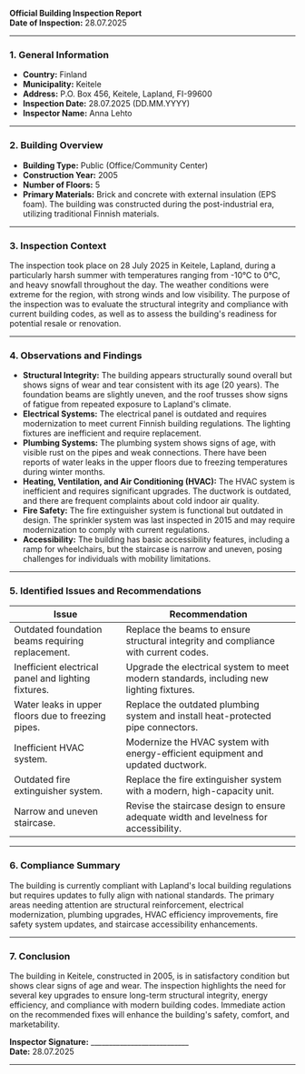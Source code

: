 

**Official Building Inspection Report**  
**Date of Inspection:** 28.07.2025  

---

### **1. General Information**  
- **Country:** Finland  
- **Municipality:** Keitele  
- **Address:** P.O. Box 456, Keitele, Lapland, FI-99600  
- **Inspection Date:** 28.07.2025 (DD.MM.YYYY)  
- **Inspector Name:** Anna Lehto  

---

### **2. Building Overview**  
- **Building Type:** Public (Office/Community Center)  
- **Construction Year:** 2005  
- **Number of Floors:** 5  
- **Primary Materials:** Brick and concrete with external insulation (EPS foam). The building was constructed during the post-industrial era, utilizing traditional Finnish materials.  

---

### **3. Inspection Context**  
The inspection took place on 28 July 2025 in Keitele, Lapland, during a particularly harsh summer with temperatures ranging from -10°C to 0°C, and heavy snowfall throughout the day. The weather conditions were extreme for the region, with strong winds and low visibility. The purpose of the inspection was to evaluate the structural integrity and compliance with current building codes, as well as to assess the building's readiness for potential resale or renovation.  

---

### **4. Observations and Findings**  
- **Structural Integrity:** The building appears structurally sound overall but shows signs of wear and tear consistent with its age (20 years). The foundation beams are slightly uneven, and the roof trusses show signs of fatigue from repeated exposure to Lapland's climate.  
- **Electrical Systems:** The electrical panel is outdated and requires modernization to meet current Finnish building regulations. The lighting fixtures are inefficient and require replacement.  
- **Plumbing Systems:** The plumbing system shows signs of age, with visible rust on the pipes and weak connections. There have been reports of water leaks in the upper floors due to freezing temperatures during winter months.  
- **Heating, Ventilation, and Air Conditioning (HVAC):** The HVAC system is inefficient and requires significant upgrades. The ductwork is outdated, and there are frequent complaints about cold indoor air quality.  
- **Fire Safety:** The fire extinguisher system is functional but outdated in design. The sprinkler system was last inspected in 2015 and may require modernization to comply with current regulations.  
- **Accessibility:** The building has basic accessibility features, including a ramp for wheelchairs, but the staircase is narrow and uneven, posing challenges for individuals with mobility limitations.  

---

### **5. Identified Issues and Recommendations**  
| **Issue**                                                                 | **Recommendation**                                                                 |
|--------------------------------------------------------------------------|-----------------------------------------------------------------------------------|
| Outdated foundation beams requiring replacement.                         | Replace the beams to ensure structural integrity and compliance with current codes.   |
| Inefficient electrical panel and lighting fixtures.                       | Upgrade the electrical system to meet modern standards, including new lighting fixtures. |
| Water leaks in upper floors due to freezing pipes.                        | Replace the outdated plumbing system and install heat-protected pipe connectors.      |
| Inefficient HVAC system.                                                   | Modernize the HVAC system with energy-efficient equipment and updated ductwork.    |
| Outdated fire extinguisher system.                                       | Replace the fire extinguisher system with a modern, high-capacity unit.              |
| Narrow and uneven staircase.                                              | Revise the staircase design to ensure adequate width and levelness for accessibility. |

---

### **6. Compliance Summary**  
The building is currently compliant with Lapland's local building regulations but requires updates to fully align with national standards. The primary areas needing attention are structural reinforcement, electrical modernization, plumbing upgrades, HVAC efficiency improvements, fire safety system updates, and staircase accessibility enhancements.

---

### **7. Conclusion**  
The building in Keitele, constructed in 2005, is in satisfactory condition but shows clear signs of age and wear. The inspection highlights the need for several key upgrades to ensure long-term structural integrity, energy efficiency, and compliance with modern building codes. Immediate action on the recommended fixes will enhance the building's safety, comfort, and marketability.  

**Inspector Signature:** ___________________________  
**Date:** 28.07.2025  

---